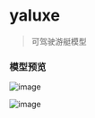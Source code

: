 # yaluxe
> 可驾驶游艇模型

### 模型预览
![image](https://user-images.githubusercontent.com/64310374/216514570-508560df-2d59-43fc-9cb4-5adaf9a3c844.png)

![image](https://user-images.githubusercontent.com/64310374/216514602-b2088a2d-bc78-4c3a-95df-4b944aee4d79.png)
